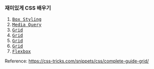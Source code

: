 ### 재미있게 CSS 배우기

1. <kbd><a href="https://github.com/xecureyan1337/CSSFF/tree/main/1">Box Styling </a></kbd>
2. <kbd><a href="https://github.com/xecureyan1337/CSSFF/tree/main/2">Media Query </a></kbd>
3. <kbd><a href="https://github.com/xecureyan1337/CSSFF/tree/main/3">Grid        </a></kbd>
4. <kbd><a href="https://github.com/xecureyan1337/CSSFF/tree/main/4">Grid        </a></kbd>
5. <kbd><a href="https://github.com/xecureyan1337/CSSFF/tree/main/4">Grid        </a></kbd>
6. <kbd><a href="https://github.com/xecureyan1337/CSSFF/tree/main/4">Grid        </a></kbd>
7. <kbd><a href="https://github.com/xecureyan1337/CSSFF/tree/main/4">Flexbox     </a></kbd>

Reference: https://css-tricks.com/snippets/css/complete-guide-grid/ 
